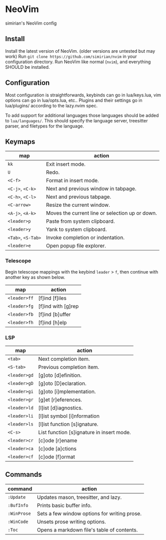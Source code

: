 # NeoVim

simirian's NeoVim config

## Install

Install the latest version of NeoVim. (older versions are untested but may
work) Run `git clone https://github.com/simirian/nvim` in your configuration
directory. Run NeoVim like normal (`nvim`), and everything SHOULD be installed.

## Configuration

Most configuration is straightforwards, keybinds can go in lua/keys.lua, vim
options can go in lua/opts.lua, etc.. Plugins and their settings go in
lua/plugins/ according to the lazy.nvim spec.

To add support for additional languages those languages should be added to
`lua/languages/`. This should specify the language server, treesitter parser,
and filetypes for the language.

## Keymaps

| map                | action                                          |
| ------------------ | ----------------------------------------------- |
| `kk`               | Exit insert mode.                               |
| `U`                | Redo.                                           |
| `<C-f>`            | Format in insert mode.                          |
| `<C-j>`, `<C-k>`   | Next and previous window in tabpage.            |
| `<C-h>`, `<C-l>`   | Next and previous tabpage.                      |
| `<C-arrow>`        | Resize the current window.                      |
| `<A-j>`, `<A-k>`   | Moves the current line or selection up or down. |
| `<leader>p`        | Paste from system clipboard.                    |
| `<leader>y`        | Yank to system clipboard.                       |
| `<Tab>`, `<S-Tab>` | Invoke completion or indentation.               |
| `<leader>e`        | Open popup file explorer.                       |

### Telescope

Begin telescope mappings with the keybind `leader` > `f`, then continue with
another key as shown below.

| map          | action                 |
| ------------ | ---------------------- |
| `<leader>ff` | \[f\]ind \[f\]iles     |
| `<leader>fg` | \[f\]ind with \[g\]rep |
| `<leader>fb` | \[f\]ind \[b\]uffer    |
| `<leader>fh` | \[f\]ind \[h\]elp      |

### LSP

| map          | action                                      |
| ------------ | ------------------------------------------- |
| `<tab>`      | Next completion item.                       |
| `<S-tab>`    | Previous completion item.                   |
| `<leader>gd` | \[g\]oto \[d\]efinition.                    |
| `<leader>gD` | \[g\]oto \[D\]eclaration.                   |
| `<leader>gi` | \[g\]oto \[i\]mplementation.                |
| `<leader>gr` | \[g\]et \[r\]eferences.                     |
| `<leader>ld` | \[l\]ist \[d\]iagnostics.                   |
| `<leader>li` | \[l\]ist symbol \[i\]nformation             |
| `<leader>ls` | \[l\]ist function \[s\]ignature.            |
| `<C-s>`      | List function \[s\]ignature in insert mode. |
| `<leader>cr` | \[c\]ode \[r\]ename                         |
| `<leader>ca` | \[c\]ode \[a\]ctions                        |
| `<leader>cf` | \[c\]ode \[f\]ormat                         |

## Commands

| command     | action                                       |
| ----------- | -------------------------------------------- |
| `:Update`   | Updates mason, treesitter, and lazy.         |
| `:BufInfo`  | Prints basic buffer info.                    |
| `:WinProse` | Sets a few window options for writing prose. |
| `:WinCode`  | Unsets prose writing options.                |
| `:Toc`      | Opens a markdown file's table of contents.   |
